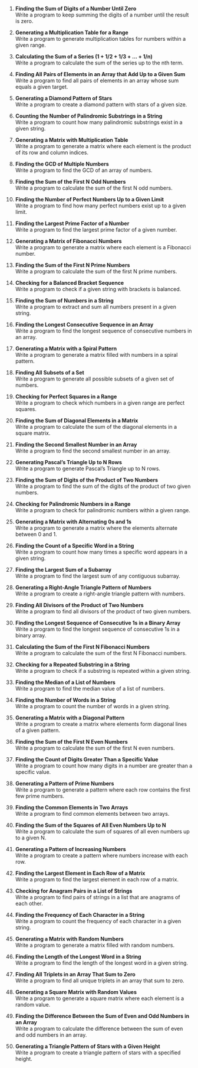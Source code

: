 1. **Finding the Sum of Digits of a Number Until Zero**  
   Write a program to keep summing the digits of a number until the result is zero.

2. **Generating a Multiplication Table for a Range**  
   Write a program to generate multiplication tables for numbers within a given range.

3. **Calculating the Sum of a Series (1 + 1/2 + 1/3 + ... + 1/n)**  
   Write a program to calculate the sum of the series up to the nth term.

4. **Finding All Pairs of Elements in an Array that Add Up to a Given Sum**  
   Write a program to find all pairs of elements in an array whose sum equals a given target.

5. **Generating a Diamond Pattern of Stars**  
   Write a program to create a diamond pattern with stars of a given size.

6. **Counting the Number of Palindromic Substrings in a String**  
   Write a program to count how many palindromic substrings exist in a given string.

7. **Generating a Matrix with Multiplication Table**  
   Write a program to generate a matrix where each element is the product of its row and column indices.

8. **Finding the GCD of Multiple Numbers**  
   Write a program to find the GCD of an array of numbers.

9. **Finding the Sum of the First N Odd Numbers**  
   Write a program to calculate the sum of the first N odd numbers.

10. **Finding the Number of Perfect Numbers Up to a Given Limit**  
    Write a program to find how many perfect numbers exist up to a given limit.

11. **Finding the Largest Prime Factor of a Number**  
    Write a program to find the largest prime factor of a given number.

12. **Generating a Matrix of Fibonacci Numbers**  
    Write a program to generate a matrix where each element is a Fibonacci number.

13. **Finding the Sum of the First N Prime Numbers**  
    Write a program to calculate the sum of the first N prime numbers.

14. **Checking for a Balanced Bracket Sequence**  
    Write a program to check if a given string with brackets is balanced.

15. **Finding the Sum of Numbers in a String**  
    Write a program to extract and sum all numbers present in a given string.

16. **Finding the Longest Consecutive Sequence in an Array**  
    Write a program to find the longest sequence of consecutive numbers in an array.

17. **Generating a Matrix with a Spiral Pattern**  
    Write a program to generate a matrix filled with numbers in a spiral pattern.

18. **Finding All Subsets of a Set**  
    Write a program to generate all possible subsets of a given set of numbers.

19. **Checking for Perfect Squares in a Range**  
    Write a program to check which numbers in a given range are perfect squares.

20. **Finding the Sum of Diagonal Elements in a Matrix**  
    Write a program to calculate the sum of the diagonal elements in a square matrix.

21. **Finding the Second Smallest Number in an Array**  
    Write a program to find the second smallest number in an array.

22. **Generating Pascal’s Triangle Up to N Rows**  
    Write a program to generate Pascal’s Triangle up to N rows.

23. **Finding the Sum of Digits of the Product of Two Numbers**  
    Write a program to find the sum of the digits of the product of two given numbers.

24. **Checking for Palindromic Numbers in a Range**  
    Write a program to check for palindromic numbers within a given range.

25. **Generating a Matrix with Alternating 0s and 1s**  
    Write a program to generate a matrix where the elements alternate between 0 and 1.

26. **Finding the Count of a Specific Word in a String**  
    Write a program to count how many times a specific word appears in a given string.

27. **Finding the Largest Sum of a Subarray**  
    Write a program to find the largest sum of any contiguous subarray.

28. **Generating a Right-Angle Triangle Pattern of Numbers**  
    Write a program to create a right-angle triangle pattern with numbers.

29. **Finding All Divisors of the Product of Two Numbers**  
    Write a program to find all divisors of the product of two given numbers.

30. **Finding the Longest Sequence of Consecutive 1s in a Binary Array**  
    Write a program to find the longest sequence of consecutive 1s in a binary array.

31. **Calculating the Sum of the First N Fibonacci Numbers**  
    Write a program to calculate the sum of the first N Fibonacci numbers.

32. **Checking for a Repeated Substring in a String**  
    Write a program to check if a substring is repeated within a given string.

33. **Finding the Median of a List of Numbers**  
    Write a program to find the median value of a list of numbers.

34. **Finding the Number of Words in a String**  
    Write a program to count the number of words in a given string.

35. **Generating a Matrix with a Diagonal Pattern**  
    Write a program to create a matrix where elements form diagonal lines of a given pattern.

36. **Finding the Sum of the First N Even Numbers**  
    Write a program to calculate the sum of the first N even numbers.

37. **Finding the Count of Digits Greater Than a Specific Value**  
    Write a program to count how many digits in a number are greater than a specific value.

38. **Generating a Pattern of Prime Numbers**  
    Write a program to generate a pattern where each row contains the first few prime numbers.

39. **Finding the Common Elements in Two Arrays**  
    Write a program to find common elements between two arrays.

40. **Finding the Sum of the Squares of All Even Numbers Up to N**  
    Write a program to calculate the sum of squares of all even numbers up to a given N.

41. **Generating a Pattern of Increasing Numbers**  
    Write a program to create a pattern where numbers increase with each row.

42. **Finding the Largest Element in Each Row of a Matrix**  
    Write a program to find the largest element in each row of a matrix.

43. **Checking for Anagram Pairs in a List of Strings**  
    Write a program to find pairs of strings in a list that are anagrams of each other.

44. **Finding the Frequency of Each Character in a String**  
    Write a program to count the frequency of each character in a given string.

45. **Generating a Matrix with Random Numbers**  
    Write a program to generate a matrix filled with random numbers.

46. **Finding the Length of the Longest Word in a String**  
    Write a program to find the length of the longest word in a given string.

47. **Finding All Triplets in an Array That Sum to Zero**  
    Write a program to find all unique triplets in an array that sum to zero.

48. **Generating a Square Matrix with Random Values**  
    Write a program to generate a square matrix where each element is a random value.

49. **Finding the Difference Between the Sum of Even and Odd Numbers in an Array**  
    Write a program to calculate the difference between the sum of even and odd numbers in an array.

50. **Generating a Triangle Pattern of Stars with a Given Height**  
    Write a program to create a triangle pattern of stars with a specified height.
